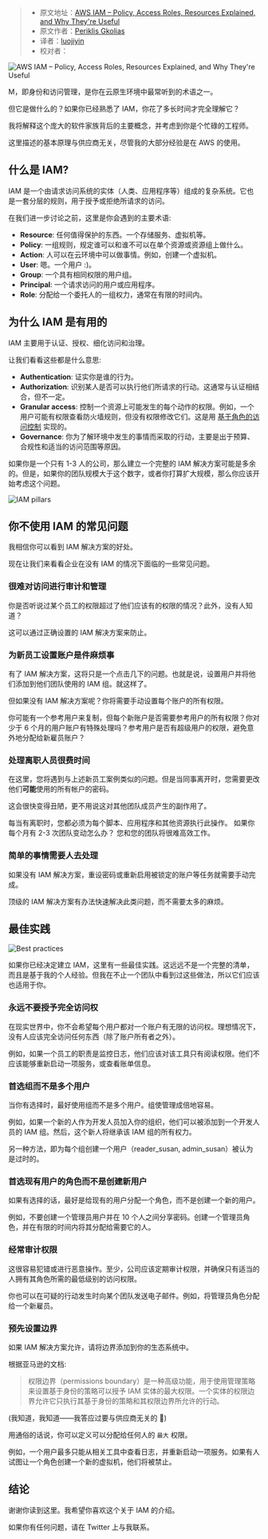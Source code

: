 > - 原文地址：[AWS IAM – Policy, Access Roles, Resources Explained, and Why They're Useful](https://www.freecodecamp.org/news/the-introduction-to-iam-i-wish-i-had/)
> - 原文作者：[Periklis Gkolias](https://www.freecodecamp.org/news/author/periklis-gkolias/)
> - 译者：[luojiyin](https://github.com/luojiyin1987)
> - 校对者：

![AWS IAM – Policy, Access Roles, Resources Explained, and Why They're Useful](https://www.freecodecamp.org/news/content/images/size/w2000/2022/04/g7In5Xr-2.jpg)

M，即身份和访问管理，是你在云原生环境中最常听到的术语之一。

但它是做什么的？如果你已经熟悉了 IAM，你花了多长时间才完全理解它？

我将解释这个庞大的软件家族背后的主要概念，并考虑到你是个忙碌的工程师。

这里描述的基本原理与供应商无关，尽管我的大部分经验是在 AWS 的使用。

## 什么是 IAM?

IAM 是一个由请求访问系统的实体（人类、应用程序等）组成的复杂系统。它也是一套分层的规则，用于授予或拒绝所请求的访问。

在我们进一步讨论之前，这里是你会遇到的主要术语:

- **Resource**: 任何值得保护的东西。一个存储服务、虚拟机等。
- **Policy**: 一组规则，规定谁可以和谁不可以在单个资源或资源组上做什么。
- **Action**: 人可以在云环境中可以做事情。例如，创建一个虚拟机。
- **User**: 嗯。一个用户 :)。
- **Group**: 一个具有相同权限的用户组。
- **Principal**: 一个请求访问的用户或应用程序。
- **Role**: 分配给一个委托人的一组权力，通常在有限的时间内。

## 为什么 IAM 是有用的

IAM 主要用于认证、授权、细化访问和治理。

让我们看看这些都是什么意思:

- **Authentication**: 证实你是谁的行为。
- **Authorization**: 识别某人是否可以执行他们所请求的行动。这通常与认证相结合，但不一定。
- **Granular access**: 控制一个资源上可能发生的每个动作的权限。例如，一个用户可能有权限查看防火墙规则，但没有权限修改它们。这是用 [基于角色的访问控制](https://en.wikipedia.org/wiki/Role-based_access_control) 实现的。
- **Governance**: 你为了解环境中发生的事情而采取的行动，主要是出于预算、合规性和适当的访问范围等原因。

如果你是一个只有 1-3 人的公司，那么建立一个完整的 IAM 解决方案可能是多余的。但是，如果你的团队规模大于这个数字，或者你打算扩大规模，那么你应该开始考虑这个问题。

![IAM pillars](https://www.freecodecamp.org/news/content/images/2022/04/WxyvyO4.jpg)

## 你不使用 IAM 的常见问题

我相信你可以看到 IAM 解决方案的好处。

现在让我们来看看企业在没有 IAM 的情况下面临的一些常见问题。

### 很难对访问进行审计和管理

你是否听说过某个员工的权限超过了他们应该有的权限的情况？此外，没有人知道？

这可以通过正确设置的 IAM 解决方案来防止。

### 为新员工设置账户是件麻烦事

有了 IAM 解决方案，这将只是一个点击几下的问题。也就是说，设置用户并将他们添加到他们团队使用的 IAM 组。就这样了。

但如果没有 IAM 解决方案呢？你将需要手动设置每个账户的所有权限。

你可能有一个参考用户来复制，但每个新账户是否需要参考用户的所有权限？你对少于 6 个月的用户账户有特殊处理吗？参考用户是否有超级用户的权限，避免意外地分配给新雇员账户？

### 处理离职人员很费时间

在这里，您将遇到与上述新员工案例类似的问题。但是当同事离开时，您需要更改他们**可能**使用的所有帐户的密码。

这会很快变得丑陋，更不用说这对其他团队成员产生的副作用了。

每当有离职时，您都必须为每个脚本、应用程序和其他资源执行此操作。 如果你每个月有 2-3 次团队变动怎么办？ 您和您的团队将很难高效工作。

### 简单的事情需要人去处理

如果没有 IAM 解决方案，重设密码或重新启用被锁定的账户等任务就需要手动完成。

顶级的 IAM 解决方案有办法快速解决此类问题，而不需要太多的麻烦。

## 最佳实践

![Best practices](https://www.freecodecamp.org/news/content/images/2022/04/M7N8blv.jpg)

如果你已经决定建立 IAM，这里有一些最佳实践。这远远不是一个完整的清单，而且是基于我的个人经验。但我在不止一个团队中看到过这些做法，所以它们应该也适用于你。

### 永远不要授予完全访问权

在现实世界中，你不会希望每个用户都对一个账户有无限的访问权。理想情况下，没有人应该完全访问任何东西（除了账户所有者之外）。

例如，如果一个员工的职责是监控日志，他们应该对该工具只有阅读权限。他们不应该能够重新启动一项服务，或查看账单信息。

### 首选组而不是多个用户

当你有选择时，最好使用组而不是多个用户。组使管理成倍地容易。

例如，如果一个新的人作为开发人员加入你的组织，他们可以被添加到一个开发人员的 IAM 组。然后，这个新人将继承该 IAM 组的所有权力。

另一种方法，即为每个组创建一个用户（reader_susan, admin_susan）被认为是过时的。

### 首选现有用户的角色而不是创建新用户

如果有选择的话，最好是给现有的用户分配一个角色，而不是创建一个新的用户。

例如，不要创建一个管理员用户并在 10 个人之间分享密码。创建一个管理员角色，并在有限的时间内将其分配给需要它的人。

### 经常审计权限

这很容易犯错或进行恶意操作。至少，公司应该定期审计权限，并确保只有适当的人拥有其角色所需的最低级别的访问权限。

你也可以在可疑的行动发生时向某个团队发送电子邮件。例如，将管理员角色分配给一个新雇员。

### 预先设置边界

如果 IAM 解决方案允许，请将边界添加到你的生态系统中。

根据亚马逊的文档:

> 权限边界（permissions boundary）是一种高级功能，用于使用管理策略来设置基于身份的策略可以授予 IAM 实体的最大权限。一个实体的权限边界允许它只执行其基于身份的策略和其权限边界所允许的行动。

(我知道，我知道——我答应过要与供应商无关的 🙂)

用通俗的话说，你可以定义可以分配给任何人的 `最大` 权限。

例如，一个用户最多只能从相关工具中查看日志，并重新启动一项服务。如果有人试图让一个角色创建一个新的虚拟机，他们将被禁止。

## 结论

谢谢你读到这里。我希望你喜欢这个关于 IAM 的介绍。

如果你有任何问题，请在 Twitter 上与我联系。
